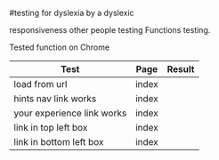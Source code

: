 #testing for dyslexia by a dyslexic

responsiveness
other people testing
Functions testing.

Tested function on Chrome

|Test   |Page |Result|
|-------|----------|---------|
|load from url|index| | 
|hints nav link works|index| |
|your experience link works|index| |
|link in top left box |index| |
|link in bottom left box |index| |

